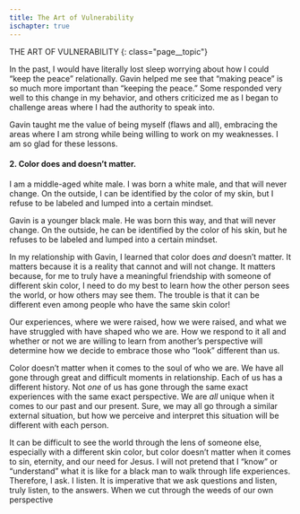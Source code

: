 ```yaml
---
title: The Art of Vulnerability
ischapter: true
---
```


THE ART OF VULNERABILITY
{: class="page__topic"}

In the past, I would have literally lost sleep worrying about how I could
“keep the peace” relationally. Gavin helped me see that “making peace” is so
much more important than “keeping the peace.” Some responded very well to
this change in my behavior, and others criticized me as I began to challenge areas
where I had the authority to speak into.

Gavin taught me the value of being myself (flaws and all), embracing the
areas where I am strong while being willing to work on my weaknesses. I am so
glad for these lessons.

#### 2. Color does and doesn’t matter.

I am a middle-aged white male. I was born a white male, and that will never
change. On the outside, I can be identified by the color of my skin, but I refuse
to be labeled and lumped into a certain mindset.

Gavin is a younger black male. He was born this way, and that will never
change. On the outside, he can be identified by the color of his skin, but he
refuses to be labeled and lumped into a certain mindset.

In my relationship with Gavin, I learned that color does _and_ doesn’t matter.
It matters because it is a reality that cannot and will not change. It matters
because, for me to truly have a meaningful friendship with someone of different
skin color, I need to do my best to learn how the other person sees the world,
or how others may see them. The trouble is that it can be different even among
people who have the same skin color!

Our experiences, where we were raised, how we were raised, and what
we have struggled with have shaped who we are. How we respond to it all and
whether or not we are willing to learn from another’s perspective will determine
how we decide to embrace those who “look” different than us.

Color doesn’t matter when it comes to the soul of who we are. We have
all gone through great and difficult moments in relationship. Each of us has a
different history. Not _one_ of us has gone through the same exact experiences
with the same exact perspective. We are _all_ unique when it comes to our past
and our present. Sure, we may all go through a similar external situation, but
how we perceive and interpret this situation will be different with each person.

It can be difficult to see the world through the lens of someone else,
especially with a different skin color, but color doesn’t matter when it comes
to sin, eternity, and our need for Jesus. I will not pretend that I “know” or
“understand” what it is like for a black man to walk through life experiences.
Therefore, I ask. I listen. It is imperative that we ask questions and listen, truly
listen, to the answers. When we cut through the weeds of our own perspective